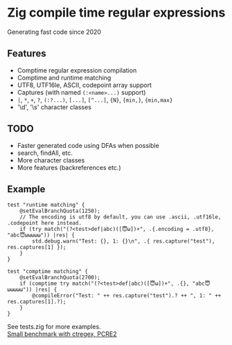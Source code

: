 # Zig compile time regular expressions
Generating fast code since 2020

## Features
- Comptime regular expression compilation
- Comptime and runtime matching
- UTF8, UTF16le, ASCII, codepoint array support
- Captures (with named `(:<name>...)` support)
- `|`, `*`, `+`, `?`, `(:?...)`, `[...]`, `[^...]`, `{N}`, `{min,}`, `{min,max}`
- '\d', '\s' character classes

## TODO
- Faster generated code using DFAs when possible
- search, findAll, etc.
- More character classes
- More features (backreferences etc.)

## Example

```zig
test "runtime matching" {
    @setEvalBranchQuota(1250);
    // The encoding is utf8 by default, you can use .ascii, .utf16le, .codepoint here instead.
    if (try match("(?<test>def|abc)([😇ω])+", .{.encoding = .utf8}, "abc😇ωωωωω")) |res| {
        std.debug.warn("Test: {}, 1: {}\n", .{ res.capture("test"), res.captures[1] });
    }
}

test "comptime matching" {
    @setEvalBranchQuota(2700);
    if (comptime try match("(?<test>def|abc)([😇ω])+", .{}, "abc😇ωωωωω")) |res| {
        @compileError("Test: " ++ res.capture("test").? ++ ", 1: " ++ res.captures[1].?);
    }
}
```

See tests.zig for more examples.  
[Small benchmark with ctregex, PCRE2](https://gist.github.com/alexnask/c537360ae0163863564fba6e660f442b)  
